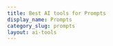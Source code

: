 ```yaml
---
title: Best AI tools for Prompts
display_name: Prompts
category_slug: prompts
layout: ai-tools
---
```


